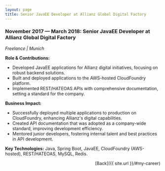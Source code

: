 ```yaml
---
layout: page
title: Senior JavaEE Developer at Allianz Global Digital Factory
---
```


### November 2017 — March 2018: Senior JavaEE Developer at Allianz Global Digital Factory

*Freelance \| Munich*

**Role & Contributions:**

- Developed JavaEE applications for Allianz digital initiatives, focusing on robust backend
  solutions.
- Built and deployed applications to the AWS-hosted CloudFoundry platform.
- Implemented REST/HATEOAS APIs with comprehensive documentation, setting a standard for the
  company.

**Business Impact:**

- Successfully deployed multiple applications to production on CloudFoundry, enhancing Allianz's
  digital capabilities.
- Created API documentation that was adopted as a company-wide standard, improving development
  efficiency.
- Mentored junior developers, fostering internal talent and best practices in API development.

**Key Technologies:**
Java, Spring Boot, JavaEE, CloudFoundry (AWS-hosted), REST/HATEOAS, MySQL, Redis.

<span style="float: right;">[Back]({{ site.url }}/#my-career)</span>
